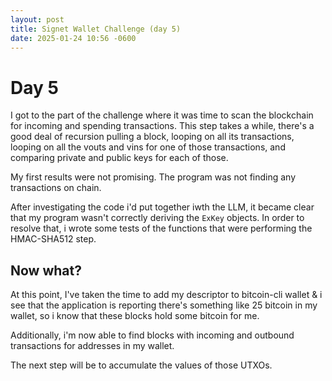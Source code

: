 ```yaml
---
layout: post
title: Signet Wallet Challenge (day 5)
date: 2025-01-24 10:56 -0600
---
```


# Day 5

I got to the part of the challenge where it was time to scan the blockchain for incoming and spending transactions. This step takes a while, there's a good deal of recursion pulling a block, looping on all its transactions, looping on all the vouts and vins for one of those transactions, and comparing private and public keys for each of those.

My first results were not promising. The program was not finding any transactions on chain.

After investigating the code i'd put together iwth the LLM, it became clear that my program wasn't correctly deriving the `ExKey` objects. In order to resolve that, i wrote some tests of the functions that were performing the HMAC-SHA512 step.

## Now what?

At this point, I've taken the time to add my descriptor to bitcoin-cli wallet & i see that the application is reporting there's something like 25 bitcoin in my wallet, so i know that these blocks hold some bitcoin for me.

Additionally, i'm now able to find blocks with incoming and outbound transactions for addresses in my wallet.

The next step will be to accumulate the values of those UTXOs.

